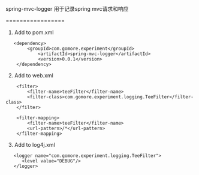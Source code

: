 spring-mvc-logger
用于记录spring mvc请求和响应

=================
1. Add to pom.xml

```   
   <dependency>
        <groupId>com.gomore.experiment</groupId>
  			<artifactId>spring-mvc-logger</artifactId>
  			<version>0.0.1</version>
    </dependency>
```

2. Add to web.xml

```
    <filter>
        <filter-name>teeFilter</filter-name>
        <filter-class>com.gomore.experiment.logging.TeeFilter</filter-class>
    </filter>

    <filter-mapping>
        <filter-name>teeFilter</filter-name>
        <url-pattern>/*</url-pattern>
    </filter-mapping>
```

3. Add to log4j.xml

```
   <logger name="com.gomore.experiment.logging.TeeFilter">
      <level value="DEBUG"/>
   </logger>
```
